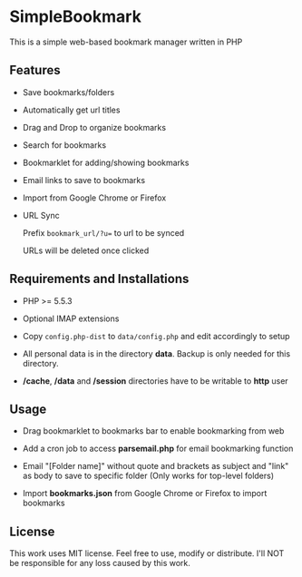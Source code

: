 SimpleBookmark
======

This is a simple web-based bookmark manager written in PHP

## Features ##

* Save bookmarks/folders

* Automatically get url titles

* Drag and Drop to organize bookmarks

* Search for bookmarks

* Bookmarklet for adding/showing bookmarks

* Email links to save to bookmarks

* Import from Google Chrome or Firefox

* URL Sync

   Prefix `bookmark_url/?u=` to url to be synced

   URLs will be deleted once clicked

## Requirements and Installations ##

* PHP >= 5.5.3

* Optional IMAP extensions

* Copy `config.php-dist` to `data/config.php` and edit accordingly to setup

* All personal data is in the directory **data**. Backup is only needed for this directory.

* **/cache**, **/data** and **/session** directories have to be writable to **http** user

## Usage ##

* Drag bookmarklet to bookmarks bar to enable bookmarking from web

* Add a cron job to access **parsemail.php** for email bookmarking function

* Email "[Folder name]" without quote and brackets as subject and "link" as body to save to specific folder (Only works for top-level folders)

* Import **bookmarks.json** from Google Chrome or Firefox to import bookmarks

## License ##

This work uses MIT license. Feel free to use, modify or distribute. I'll NOT be responsible for any loss caused by this work.
